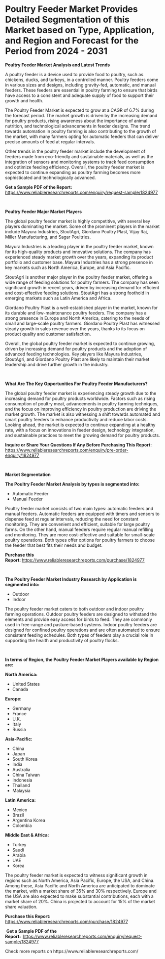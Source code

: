 <p><h1>Poultry Feeder Market Provides Detailed Segmentation of this Market based on Type, Application, and Region and Forecast for the Period from 2024 - 2031</h1></p><p><strong>Poultry Feeder Market Analysis and Latest Trends</strong></p>
<p><p>A poultry feeder is a device used to provide food to poultry, such as chickens, ducks, and turkeys, in a controlled manner. Poultry feeders come in various sizes and designs, including gravity-fed, automatic, and manual feeders. These feeders are essential in poultry farming to ensure that birds have access to a consistent and adequate supply of food to support their growth and health.</p><p>The Poultry Feeder Market is expected to grow at a CAGR of 6.7% during the forecast period. The market growth is driven by the increasing demand for poultry products, rising awareness about the importance of animal nutrition, and technological advancements in feeder designs. The trend towards automation in poultry farming is also contributing to the growth of the market, with many farmers opting for automatic feeders that can deliver precise amounts of feed at regular intervals.</p><p>Other trends in the poultry feeder market include the development of feeders made from eco-friendly and sustainable materials, as well as the integration of sensors and monitoring systems to track feed consumption and optimize feeding efficiency. Overall, the poultry feeder market is expected to continue expanding as poultry farming becomes more sophisticated and technologically advanced.</p></p>
<p><strong>Get a Sample PDF of the Report:&nbsp;</strong> <a href="https://www.reliableresearchreports.com/enquiry/request-sample/1824977">https://www.reliableresearchreports.com/enquiry/request-sample/1824977</a></p>
<p>&nbsp;</p>
<p><strong>Poultry Feeder Major Market Players</strong></p>
<p><p>The global poultry feeder market is highly competitive, with several key players dominating the market. Some of the prominent players in the market include Mayura Industries, StoutAgri, Giordano Poultry Plast, Vijay Raj, Miller Manufacturing, and Sagar Poultries.</p><p>Mayura Industries is a leading player in the poultry feeder market, known for its high-quality products and innovative solutions. The company has experienced steady market growth over the years, expanding its product portfolio and customer base. Mayura Industries has a strong presence in key markets such as North America, Europe, and Asia Pacific.</p><p>StoutAgri is another major player in the poultry feeder market, offering a wide range of feeding solutions for poultry farmers. The company has seen significant growth in recent years, driven by increasing demand for efficient and cost-effective feeding solutions. StoutAgri has a strong foothold in emerging markets such as Latin America and Africa.</p><p>Giordano Poultry Plast is a well-established player in the market, known for its durable and low-maintenance poultry feeders. The company has a strong presence in Europe and North America, catering to the needs of small and large-scale poultry farmers. Giordano Poultry Plast has witnessed steady growth in sales revenue over the years, thanks to its focus on product quality and customer satisfaction.</p><p>Overall, the global poultry feeder market is expected to continue growing, driven by increasing demand for poultry products and the adoption of advanced feeding technologies. Key players like Mayura Industries, StoutAgri, and Giordano Poultry Plast are likely to maintain their market leadership and drive further growth in the industry.</p></p>
<p>&nbsp;</p>
<p><strong>What Are The Key Opportunities For Poultry Feeder Manufacturers?</strong></p>
<p><p>The global poultry feeder market is experiencing steady growth due to the increasing demand for poultry products worldwide. Factors such as rising consumption of poultry meat, advancements in poultry farming techniques, and the focus on improving efficiency in poultry production are driving the market growth. The market is also witnessing a shift towards automated and smart poultry feeders to enhance productivity and reduce labor costs. Looking ahead, the market is expected to continue expanding at a healthy rate, with a focus on innovations in feeder design, technology integration, and sustainable practices to meet the growing demand for poultry products.</p></p>
<p><strong>Inquire or Share Your Questions If Any Before Purchasing This Report:</strong> <a href="https://www.reliableresearchreports.com/enquiry/pre-order-enquiry/1824977">https://www.reliableresearchreports.com/enquiry/pre-order-enquiry/1824977</a></p>
<p>&nbsp;</p>
<p><strong>Market Segmentation</strong></p>
<p><strong>The Poultry Feeder Market Analysis by types is segmented into:</strong></p>
<p><ul><li>Automatic Feeder</li><li>Manual Feeder</li></ul></p>
<p><p>Poultry feeder market consists of two main types: automatic feeders and manual feeders. Automatic feeders are equipped with timers and sensors to dispense feed at regular intervals, reducing the need for constant monitoring. They are convenient and efficient, suitable for large poultry farms. On the other hand, manual feeders require regular manual refilling and monitoring. They are more cost-effective and suitable for small-scale poultry operations. Both types offer options for poultry farmers to choose the feeder that best fits their needs and budget.</p></p>
<p><strong>Purchase this Report:&nbsp;</strong><a href="https://www.reliableresearchreports.com/purchase/1824977">https://www.reliableresearchreports.com/purchase/1824977</a></p>
<p>&nbsp;</p>
<p><strong>The Poultry Feeder Market Industry Research by Application is segmented into:</strong></p>
<p><ul><li>Outdoor</li><li>Indoor</li></ul></p>
<p><p>The poultry feeder market caters to both outdoor and indoor poultry farming operations. Outdoor poultry feeders are designed to withstand the elements and provide easy access for birds to feed. They are commonly used in free-range and pasture-based systems. Indoor poultry feeders are designed for confined poultry operations and are often automated to ensure consistent feeding schedules. Both types of feeders play a crucial role in supporting the health and productivity of poultry flocks.</p></p>
<p>&nbsp;</p>
<p><strong>In terms of Region, the Poultry Feeder Market Players available by Region are:</strong></p>
<p>
    <p> <strong> North America: </strong>
        <ul>
            <li>United States</li>
            <li>Canada</li>
        </ul>
        </p> 
    <p> <strong> Europe: </strong>
        <ul>
            <li>Germany</li>
            <li>France</li>
            <li>U.K.</li>
            <li>Italy</li>
            <li>Russia</li>
        </ul>
        </p> 
    <p> <strong> Asia-Pacific: </strong>
        <ul>
            <li>China</li>
            <li>Japan</li>
            <li>South Korea</li>
            <li>India</li>
            <li>Australia</li>
            <li>China Taiwan</li>
            <li>Indonesia</li>
            <li>Thailand</li>
            <li>Malaysia</li>
        </ul>
        </p> 
    <p> <strong> Latin America: </strong>
        <ul>
            <li>Mexico</li>
            <li>Brazil</li>
            <li>Argentina Korea</li>
            <li>Colombia</li>
        </ul>
        </p> 
    <p> <strong> Middle East & Africa: </strong>
        <ul>
            <li>Turkey</li>
            <li>Saudi</li>
            <li>Arabia</li>
            <li>UAE</li>
            <li>Korea</li>
        </ul>
    </p>
    </p>
<p><p>The poultry feeder market is expected to witness significant growth in regions such as North America, Asia Pacific, Europe, the USA, and China. Among these, Asia Pacific and North America are anticipated to dominate the market, with a market share of 35% and 30% respectively. Europe and the USA are also expected to make substantial contributions, each with a market share of 20%. China is projected to account for 15% of the market share valuation.</p></p>
<p><strong>Purchase this Report: </strong><a href="https://www.reliableresearchreports.com/purchase/1824977">https://www.reliableresearchreports.com/purchase/1824977</a></p>
<p>&nbsp;<strong>Get a Sample PDF of the Report:&nbsp;&nbsp;</strong><a href="https://www.reliableresearchreports.com/enquiry/request-sample/1824977">https://www.reliableresearchreports.com/enquiry/request-sample/1824977</a></p>
<p><strong></strong></p>
<p>Check more reports on https://www.reliableresearchreports.com/</p>